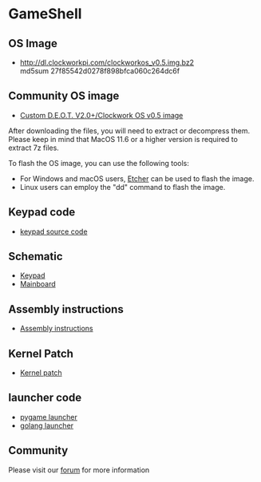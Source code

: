 # GameShell

## OS Image

* http://dl.clockworkpi.com/clockworkos_v0.5.img.bz2  
md5sum 27f85542d0278f898bfca060c264dc6f

## Community OS image

* [Custom D.E.O.T. V2.0+/Clockwork OS v0.5 image](https://forum.clockworkpi.com/t/custom-d-e-o-t-v2-0-clockwork-os-v0-5-image-with-customised-deot-interface-kernel-5-7-optional-1400mhz-oc-debian-10-buster-retroarch-1-9-0-mupen64-plus-more-current-build-200903/5088)

After downloading the files, you will need to extract or decompress them. Please keep in mind that MacOS 11.6 or a higher version is required to extract 7z files.  

To flash the OS image, you can use the following tools:  

- For Windows and macOS users, [Etcher](https://etcher.balena.io/) can be used to flash the image.  
- Linux users can employ the "dd" command to flash the image.  

## Keypad code

* [keypad source code](Code/Keypad)

## Schematic

* [Keypad](https://github.com/clockworkpi/GameShell/blob/main/clockwork_Keypad_Schematic.pdf)
* [Mainboard](https://github.com/clockworkpi/GameShell/blob/main/clockwork_Mainboard_Schematic.pdf)

## Assembly instructions

* [Assembly instructions](https://github.com/clockworkpi/GameShell/blob/main/clockwork_GameShell_Assembly_Guide.pdf)



## Kernel Patch
* [Kernel patch](Code/Kernel)


## launcher code

* [pygame launcher](https://github.com/clockworkpi/launcher.git)
* [golang launcher](https://github.com/clockworkpi/LauncherGoDev.git)



## Community
Please visit our [forum](https://forum.clockworkpi.com/) for more information

